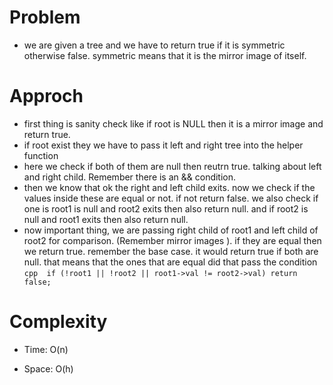 # Problem
-  we are given a tree and we have to return true if it is symmetric otherwise false. symmetric means that it is the mirror image of itself.

# Approch
- first thing is sanity check like if root is NULL then it is a mirror image and return true.
- if root exist they we have to pass it left and right tree into the helper function
- here we check if both of them are null then reutrn true. talking about left and right child. Remember there is an && condition. 
- then we know that ok the right and left child exits. now we check if the values inside these are equal or not. if not return false. we also 
  check if one is root1 is null and root2 exits then also return null. and if root2 is null and root1 exits then also return null.
- now important thing, we are passing right child of root1 and left child of root2 for comparison. (Remember mirror images ). if 
  they are equal then we return true. remember the base case. it would return true if both are null. that means that the ones 
  that are equal did that pass the condition ```cpp  if (!root1 || !root2 || root1->val != root2->val) return false; ```

# Complexity

- Time: O(n) 

- Space: O(h) 